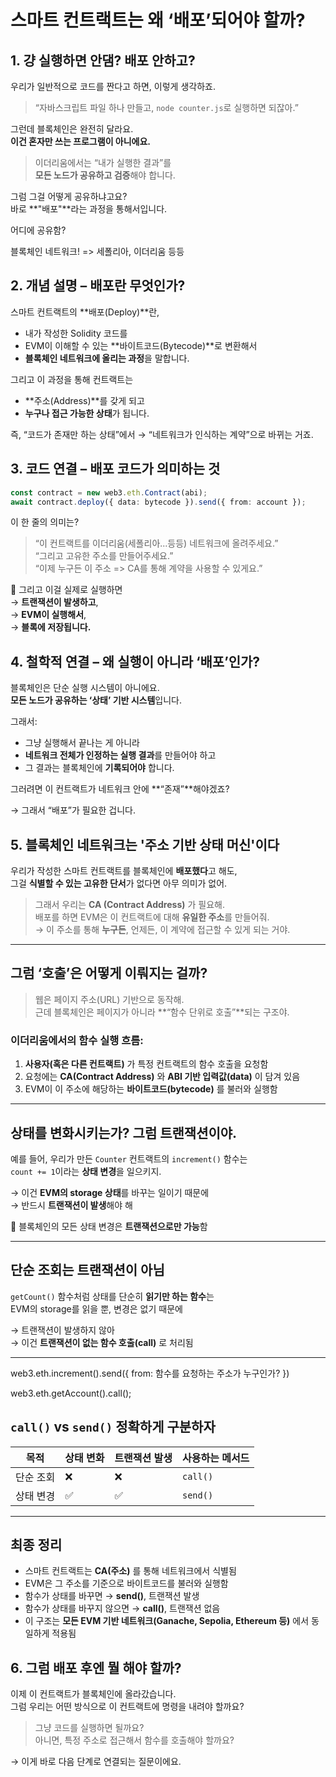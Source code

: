 # 스마트 컨트랙트는 왜 ‘배포’되어야 할까?

## 1. 걍 실행하면 안댐? 배포 안하고?

우리가 일반적으로 코드를 짠다고 하면, 이렇게 생각하죠.

> “자바스크립트 파일 하나 만들고, `node counter.js`로 실행하면 되잖아.”

그런데 블록체인은 완전히 달라요.  
**이건 혼자만 쓰는 프로그램이 아니에요.**

> 이더리움에서는 “내가 실행한 결과”를  
> **모든 노드가 공유하고 검증**해야 합니다.

그럼 그걸 어떻게 공유하냐고요?  
바로 **"배포"**라는 과정을 통해서입니다.

어디에 공유함?

블록체인 네트워크! => 세폴리아, 이더리움 등등

## 2. 개념 설명 – 배포란 무엇인가?

스마트 컨트랙트의 **배포(Deploy)**란,

- 내가 작성한 Solidity 코드를
- EVM이 이해할 수 있는 **바이트코드(Bytecode)**로 변환해서
- **블록체인 네트워크에 올리는 과정**을 말합니다.

그리고 이 과정을 통해 컨트랙트는

- **주소(Address)**를 갖게 되고
- **누구나 접근 가능한 상태**가 됩니다.

즉, “코드가 존재만 하는 상태”에서 → “네트워크가 인식하는 계약”으로 바뀌는 거죠.

## 3. 코드 연결 – 배포 코드가 의미하는 것

```ts
const contract = new web3.eth.Contract(abi);
await contract.deploy({ data: bytecode }).send({ from: account });
```

이 한 줄의 의미는?

> “이 컨트랙트를 이더리움(세폴리아...등등) 네트워크에 올려주세요.”  
> “그리고 고유한 주소를 만들어주세요.”  
> “이제 누구든 이 주소 => CA를 통해 계약을 사용할 수 있게요.”

📌 그리고 이걸 실제로 실행하면  
→ **트랜잭션이 발생하고**,  
→ **EVM이 실행해서**,  
→ **블록에 저장됩니다.**

## 4. 철학적 연결 – 왜 실행이 아니라 ‘배포’인가?

블록체인은 단순 실행 시스템이 아니에요.  
**모든 노드가 공유하는 ‘상태’ 기반 시스템**입니다.

그래서:

- 그냥 실행해서 끝나는 게 아니라
- **네트워크 전체가 인정하는 실행 결과**를 만들어야 하고
- 그 결과는 블록체인에 **기록되어야** 합니다.

그러려면 이 컨트랙트가 네트워크 안에 **“존재”**해야겠죠?

→ 그래서 “배포”가 필요한 겁니다.

## 5. 블록체인 네트워크는 '주소 기반 상태 머신'이다

우리가 작성한 스마트 컨트랙트를 블록체인에 **배포했다**고 해도,  
그걸 **식별할 수 있는 고유한 단서**가 없다면 아무 의미가 없어.

> 그래서 우리는 **CA (Contract Address)** 가 필요해.  
> 배포를 하면 EVM은 이 컨트랙트에 대해 **유일한 주소**를 만들어줘.  
> → 이 주소를 통해 **누구든**, 언제든, 이 계약에 접근할 수 있게 되는 거야.

---

## 그럼 ‘호출’은 어떻게 이뤄지는 걸까?

> 웹은 페이지 주소(URL) 기반으로 동작해.  
> 근데 블록체인은 페이지가 아니라 **“함수 단위로 호출”**되는 구조야.

### 이더리움에서의 함수 실행 흐름:

1. **사용자(혹은 다른 컨트랙트)** 가 특정 컨트랙트의 함수 호출을 요청함
2. 요청에는 **CA(Contract Address)** 와 **ABI 기반 입력값(data)** 이 담겨 있음
3. EVM이 이 주소에 해당하는 **바이트코드(bytecode)** 를 불러와 실행함

---

## 상태를 변화시키는가? 그럼 트랜잭션이야.

예를 들어, 우리가 만든 `Counter` 컨트랙트의 `increment()` 함수는  
`count += 1`이라는 **상태 변경**을 일으키지.

→ 이건 **EVM의 storage 상태**를 바꾸는 일이기 때문에  
→ 반드시 **트랜잭션이 발생**해야 해

📌 블록체인의 모든 상태 변경은 **트랜잭션으로만 가능**함

---

## 단순 조회는 트랜잭션이 아님

`getCount()` 함수처럼 상태를 단순히 **읽기만 하는 함수**는  
EVM의 storage를 읽을 뿐, 변경은 없기 때문에

→ 트랜잭션이 발생하지 않아  
→ 이건 **트랜잭션이 없는 함수 호출(call)** 로 처리됨

---

web3.eth.increment().send({
from: 함수를 요청하는 주소가 누구인가?
})

web3.eth.getAccount().call();

## `call()` vs `send()` 정확하게 구분하자

| 목적      | 상태 변화 | 트랜잭션 발생 | 사용하는 메서드 |
| --------- | --------- | ------------- | --------------- |
| 단순 조회 | ❌        | ❌            | `call()`        |
| 상태 변경 | ✅        | ✅            | `send()`        |

---

## 최종 정리

- 스마트 컨트랙트는 **CA(주소)** 를 통해 네트워크에서 식별됨
- EVM은 그 주소를 기준으로 바이트코드를 불러와 실행함
- 함수가 상태를 바꾸면 → **send()**, 트랜잭션 발생
- 함수가 상태를 바꾸지 않으면 → **call()**, 트랜잭션 없음
- 이 구조는 **모든 EVM 기반 네트워크(Ganache, Sepolia, Ethereum 등)** 에서 동일하게 적용됨

## 6. 그럼 배포 후엔 뭘 해야 할까?

이제 이 컨트랙트가 블록체인에 올라갔습니다.  
그럼 우리는 어떤 방식으로 이 컨트랙트에 명령을 내려야 할까요?

> 그냥 코드를 실행하면 될까요?  
> 아니면, 특정 주소로 접근해서 함수를 호출해야 할까요?

→ 이게 바로 다음 단계로 연결되는 질문이에요.

